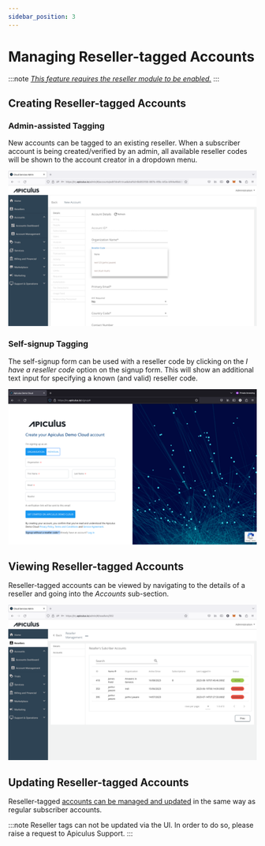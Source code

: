 ```yaml
---
sidebar_position: 3
---
```

# Managing Reseller-tagged Accounts
:::note
[_This feature requires the reseller module to be enabled._](\docs\Configuration\AdvancedConfigurations\EnablingResellerModule.md)
:::

## Creating Reseller-tagged Accounts

### Admin-assisted Tagging

New accounts can be tagged to an existing reseller. When a subscriber account is being created/verified by an admin, all available reseller codes will be shown to the account creator in a dropdown menu.

 ![Managing Reseller-tagged Accounts](img/Reseller-taggedAc1.png)

### Self-signup Tagging

The self-signup form can be used with a reseller code by clicking on the _I have a reseller code_ option on the signup form. This will show an additional text input for specifying a known (and valid) reseller code.

 ![Managing Reseller-tagged Accounts](img/Reseller-taggedAc2.png)

## Viewing Reseller-tagged Accounts

Reseller-tagged accounts can be viewed by navigating to the details of a reseller and going into the _Accounts_ sub-section.

 ![Managing Reseller-tagged Accounts](img/Reseller-taggedAc3.png)

## Updating Reseller-tagged Accounts

Reseller-tagged [accounts can be managed and updated](\docs\Administration\SubscribersandAccounts\CreatingandUpdatingSubscriberAccounts.md) in the same way as regular subscriber accounts.

:::note
Reseller tags can not be updated via the UI. In order to do so, please raise a request to Apiculus Support.
:::